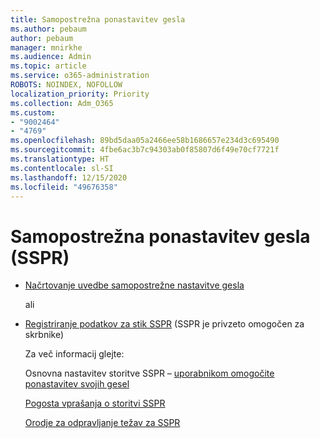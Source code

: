 ```yaml
---
title: Samopostrežna ponastavitev gesla
ms.author: pebaum
author: pebaum
manager: mnirkhe
ms.audience: Admin
ms.topic: article
ms.service: o365-administration
ROBOTS: NOINDEX, NOFOLLOW
localization_priority: Priority
ms.collection: Adm_O365
ms.custom:
- "9002464"
- "4769"
ms.openlocfilehash: 89bd5daa05a2466ee58b1686657e234d3c695490
ms.sourcegitcommit: 4fbe6ac3b7c94303ab0f85807d6f49e70cf7721f
ms.translationtype: HT
ms.contentlocale: sl-SI
ms.lasthandoff: 12/15/2020
ms.locfileid: "49676358"
---
```

# <a name="self-service-password-reset-sspr"></a>Samopostrežna ponastavitev gesla (SSPR)

- [Načrtovanje uvedbe samopostrežne nastavitve gesla](https://go.microsoft.com/fwlink/?linkid=2142944)  

    ali
- [Registriranje podatkov za stik SSPR](https://go.microsoft.com/fwlink/?linkid=849451) (SSPR je privzeto omogočen za skrbnike)

    Za več informacij glejte:

    Osnovna nastavitev storitve SSPR – [uporabnikom omogočite ponastavitev svojih gesel](https://docs.microsoft.com/microsoft-365/admin/add-users/let-users-reset-passwords)

    [Pogosta vprašanja o storitvi SSPR](https://docs.microsoft.com/azure/active-directory/authentication/active-directory-passwords-faq)

    [Orodje za odpravljanje težav za SSPR](https://docs.microsoft.com/azure/active-directory/authentication/active-directory-passwords-troubleshoot)
